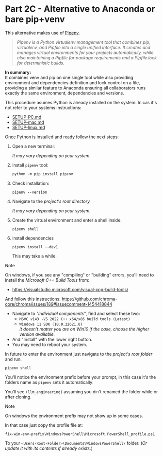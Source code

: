 # Part 2C - Alternative to Anaconda or bare pip+venv

This alternative makes use of [Pipenv](https://pipenv.pypa.io/en/latest/).

> *Pipenv is a Python virtualenv management tool that combines pip, virtualenv,
> and Pipfile into a single unified interface. It creates and manages virtual
> environments for your projects automatically, while also maintaining a Pipfile
> for package requirements and a Pipfile.lock for deterministic builds.*

**In summary:**\
It combines venv and pip on one single tool while also providing environment
and dependencies definition and lock control on a file, providing a similar feature to
Anaconda ensuring all collaborators runs exactly the same environment, dependencies and
versions.

This procedure asumes Python is already installed on the system.
In cas it's not refer to your systems instructions:

* [SETUP-PC.md](SETUP-PC.md)
* [SETUP-mac.md](SETUP-mac.md)
* [SETUP-linux.md](SETUP-linux.md)

Once Python is installed and ready follow the next steps:

1. Open a new terminal:

   *It may vary depending on your system.*

2. Install `pipenv` tool:

   ```Python
   python -m pip install pipenv
   ```

3. Check installation:

   ```Shell
   pipenv --version
   ```

4. Navigate to the *project's root directory*

   *It may vary depending on your system.*

5. Create the virtual environment and enter a shell inside.

   ```Shell
   pipenv shell
   ```

6. Install dependencies

   ```Shell
   pipenv install --dev1
   ```

   This may take a while.

> [!NOTE]
>
> On windows, if you see any "compiling" or "building" errors, you'll need to
> install the *Microsoft C++ Build Tools* from:
>
> * <https://visualstudio.microsoft.com/visual-cpp-build-tools/>
>
> And follow this instructions:
> <https://github.com/chroma-core/chroma/issues/189#issuecomment-1454418844>
>
> * Navigate to *"Individual components"*, find and select these two:
>   * `MSVC v143 -VS 2022 C++ x64/x86 build tools (Latest)`
>   * `Windows 11 SDK (10.0.22621.0)`\
>     *It doesn't matter you are on Win10 if the case,
>     choose the higher version available.*
> * And "Install" with the lower right button.
> * You may need to reboot your system.

In future to enter the environment just navigate to the *project's root folder* and run:

```Shell
pipenv shell
```

You'll notice the environment prefix before your prompt, in this case it's the folders
name as `pipenv` sets it automatically:

You'll see `(llm_engineering)` assuming you din't renamed the folder while or after
cloning.

> [!NOTE]
>
> On windows the environment prefix may not show up in some cases.
>
> In that case just copy the profile file at:
>
> `fix-win-env-prefix\WindowsPowerShell\Microsoft.PowerShell_profile.ps1`
>
> To your `<Users-Root-Folder>\Documents\WindowsPowerShell\` folder.
> (*Or update it with its contents if already exists.*)
